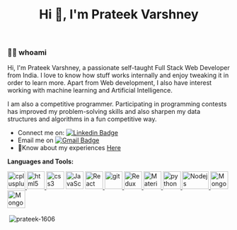 <h1 align="center">Hi 👋, I'm Prateek Varshney</h1>

<br />

### 👩‍💻 whoami
  
Hi, I'm Prateek Varshney, a passionate self-taught Full Stack Web Developer from India. I love to know how stuff works internally and enjoy tweaking it in order to learn more.
Apart from Web development, I also have interest working with machine learning and Artificial Intelligence.

I am also a competitive programmer. Participating in programming contests has improved my problem-solving skills and also sharpen my data structures and algorithms in a fun competitive way.

- Connect me on: [![Linkedin Badge](https://img.shields.io/badge/-Prateek%20Varshney-0072b1?style=flat&logo=Linkedin&logoColor=white)](https://www.linkedin.com/in/prateek-varshney-2a29a9193/ "Connect on LinkedIn")
- Email me on [![Gmail Badge](https://img.shields.io/badge/-varshneyprateek20@gmail.com-c14438?style=flat&logo=Gmail&logoColor=white)](mailto:varshneyprateek20@gmail.com "Connect via Email")
- 📄Know about my experiences [Here](https://bit.ly/PrateekSDE)

**Languages and Tools:**  

<p align="left"><a href="https://www.w3schools.com/cpp/" target="_blank"> <img src="https://raw.githubusercontent.com/isocpp/logos/master/cpp_logo.png" alt="cplusplus" width="40" height="40"/> </a> <a href="https://www.w3schools.com/css/" target="_blank"></a><a href="https://www.w3.org/html/" target="_blank"> <img src="https://logos-download.com/wp-content/uploads/2017/07/HTML5_badge.png" alt="html5" width="40" height="40"/> </a><img src="https://www.logolynx.com/images/logolynx/8c/8cdf4c047e99f7389e76aa4e2e7e2803.png" alt="css3" width="40" height="40"/> <img src="https://upload.wikimedia.org/wikipedia/commons/thumb/9/99/Unofficial_JavaScript_logo_2.svg/1200px-Unofficial_JavaScript_logo_2.svg.png" alt="JavaScript" width="40" height="40"/> </a> <a href="https://reactjs.org/" target="_blank"> <img src="https://logos-download.com/wp-content/uploads/2016/09/React_logo_logotype_emblem.png" alt="React" width="40" height="40"/> </a> <a href="https://git-scm.com/" target="_blank"> <img src="https://www.vectorlogo.zone/logos/git-scm/git-scm-icon.svg" alt="git" width="40" height="40"/></a><a href="https://redux.js.org/" target="_blank"> <img src="https://raw.githubusercontent.com/reduxjs/redux/master/logo/logo.png" alt="Redux" width="40" height="40"/> </a> <a href="https://material-ui.com/" target="_blank"> <img src="https://seeklogo.com/images/M/material-ui-logo-5BDCB9BA8F-seeklogo.com.png" alt="Material-Ui" width="40" height="40"/> </a> <a href="https://www.python.org" target="_blank"> <img src="https://logos-download.com/wp-content/uploads/2016/10/Python_logo_icon.png" alt="python" width="40" height="40"/> </a> 
<a href="https://nodejs.org/en/" target="_blank"> <img src="https://upload.wikimedia.org/wikipedia/commons/thumb/d/d9/Node.js_logo.svg/1280px-Node.js_logo.svg.png" alt="Nodejs" width="60" height="40"/> </a>
<a href="https://www.mongodb.com/cloud/atlas" target="_blank"> <img src="https://clipartart.com/images/mongodb-logo-clipart-6.jpg" alt="MongoDb" width="40" height="40"/> </a>
<a href="https://www.postman.com/" target="_blank"> <img src="http://ww1.prweb.com/prfiles/2018/10/05/15812110/postman-logo-vert-2018.png" alt="MongoDb" width="40" height="40"/> </a></p>
<p>&nbsp;<img align="center" src="https://github-readme-stats.vercel.app/api?username=prateek-1606&show_icons=true&locale=en&theme=vue-dark" alt="prateek-1606" /></p>
